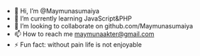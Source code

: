 - 👋 Hi, I’m @Maymunasumaiya
- 🌱 I’m currently learning JavaScript&PHP
- 💞️ I’m looking to collaborate on github.com/Maymunasumaiya 
- 📫 How to reach me maymunaakter@gmail.com
- ⚡ Fun fact: without pain life is not enjoyable
